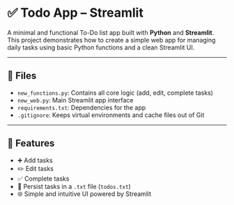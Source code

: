# ✅ Todo App – Streamlit

A minimal and functional To-Do list app built with **Python** and **Streamlit**. This project demonstrates how to create a simple web app for managing daily tasks using basic Python functions and a clean Streamlit UI.

---

## 📂 Files

- `new_functions.py`: Contains all core logic (add, edit, complete tasks)
- `new_web.py`: Main Streamlit app interface
- `requirements.txt`: Dependencies for the app
- `.gitignore`: Keeps virtual environments and cache files out of Git

---

## 🚀 Features

- ➕ Add tasks  
- ✏️ Edit tasks  
- ✅ Complete tasks  
- 💾 Persist tasks in a `.txt` file (`todos.txt`)  
- 🌐 Simple and intuitive UI powered by Streamlit

